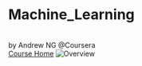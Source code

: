 # Machine_Learning
<br>  by Andrew NG @Coursera <br/>
[Course Home](http://www.coursera.org/learn/machine-learning/home/welcome)
![Overview](http://app.yinxiang.com/shard/s22/res/44c7f058-707c-43fb-8cea-d09e04103689/IMG_0698.JPG)
